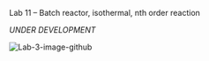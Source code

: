 Lab 11 – Batch reactor, isothermal, nth order reaction

_*UNDER DEVELOPMENT*_

![Lab-3-image-github](http://reactorlab.net/wp-content/uploads/2015/10/web_app_3_image_4.png)
